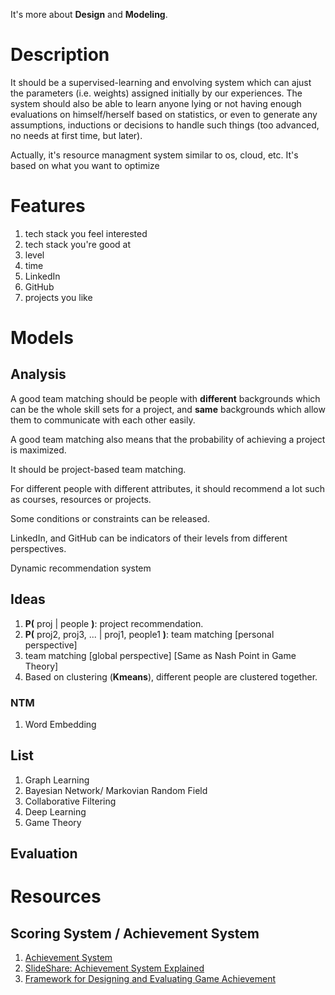 It's more about __Design__ and __Modeling__.

# Description

It should be a supervised-learning and envolving system which can ajust the parameters (i.e. weights) assigned initially by our experiences. The system should also be able to learn anyone lying or not having enough evaluations on himself/herself based on statistics, or even to generate any assumptions, inductions or decisions to handle such things (too advanced, no needs at first time, but later).

Actually, it's resource managment system similar to os, cloud, etc. It's based on what you want to optimize

# Features

1. tech stack you feel interested
2. tech stack you're good at
3. level
4. time
5. LinkedIn
6. GitHub
7. projects you like

# Models

## Analysis

A good team matching should be people with __different__ backgrounds which can be the whole skill sets for a project, and __same__ backgrounds which allow them to communicate with each other easily.

A good team matching also means that the probability of achieving a project is maximized.

It should be project-based team matching.

For different people with different attributes, it should recommend a lot such as courses, resources or projects.

Some conditions or constraints can be released.

LinkedIn, and GitHub can be  indicators of their levels from different perspectives.

Dynamic recommendation system

## Ideas

1. __P(__ proj | people __)__: project recommendation.
2. __P(__ proj2, proj3, ... | proj1, people1 __)__: team matching [personal perspective]
3. team matching [global perspective] [Same as Nash Point in Game Theory]
3. Based on clustering (__Kmeans__), different people are clustered together.

### NTM

1. Word Embedding

## List

1. Graph Learning
2. Bayesian Network/ Markovian Random Field
3. Collaborative Filtering
4. Deep Learning
5. Game Theory

## Evaluation

# Resources

## Scoring System / Achievement System

1. [Achievement System](http://www.bittiger.io/classpage/t7zecYW24YRoWpL5h)
2. [SlideShare: Achievement System Explained](http://www.slideshare.net/Leyart1/achievement-systems-explained)
3. [Framework for Designing and Evaluating Game Achievement](http://www.slideshare.net/JuhoHamari/framework-for-designing-and-evaluating-game-achievements)
